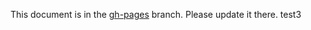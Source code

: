 This document is in the [gh-pages](https://github.com/capitalone/Hygieia/blob/gh-pages/pages/hygieia/release.md) branch. Please update it there.
test3
